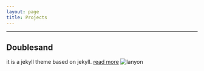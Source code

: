 ```yaml
---
layout: page
title: Projects
---
```


---
## Doublesand
it is a jekyll theme based on jekyll. [read more](https://doublesand.github.io/lanyon)
![lanyon](https://doublesand.github.io/lanyon/img/lanyon.png)


